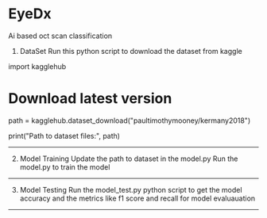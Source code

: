 # EyeDx
Ai based oct scan classification

1. DataSet
Run this python script to download the dataset from kaggle

import kagglehub

# Download latest version
path = kagglehub.dataset_download("paultimothymooney/kermany2018")

print("Path to dataset files:", path)

------------------------------------------------------------------------

2. Model Training
Update the path to dataset in the model.py
Run the model.py to train the model

------------------------------------------------------------------------

3. Model Testing
Run the model_test.py python script to get the model accuracy and
the metrics like f1 score and recall for model evaluauation

------------------------------------------------------------------------
